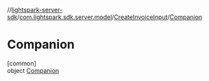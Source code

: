//[lightspark-server-sdk](../../../../index.md)/[com.lightspark.sdk.server.model](../../index.md)/[CreateInvoiceInput](../index.md)/[Companion](index.md)

# Companion

[common]\
object [Companion](index.md)

